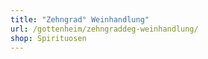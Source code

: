 ```yaml
---
title: "Zehngrad° Weinhandlung"
url: /gottenheim/zehngraddeg-weinhandlung/
shop: Spirituosen
---
```

